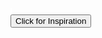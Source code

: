 <script src="test.js">
</script>


 <div>
  <embed src="/AnkitaChaudhari/Happy Whistling Ukulele.mp3" loop="true" autostart="true" width="2" height="10">
 <div id="quotesButton" display="block">
            <div class="buttonCenter">
                <input type="button" onclick="displayQuotes()" class="button" value="Click for Inspiration">
            </div>
 </div>
 <div id="quotesDiv" display="block">
            <p id="quote"></p>
            <p id="author"></p>
 </div>
 </div>


       
